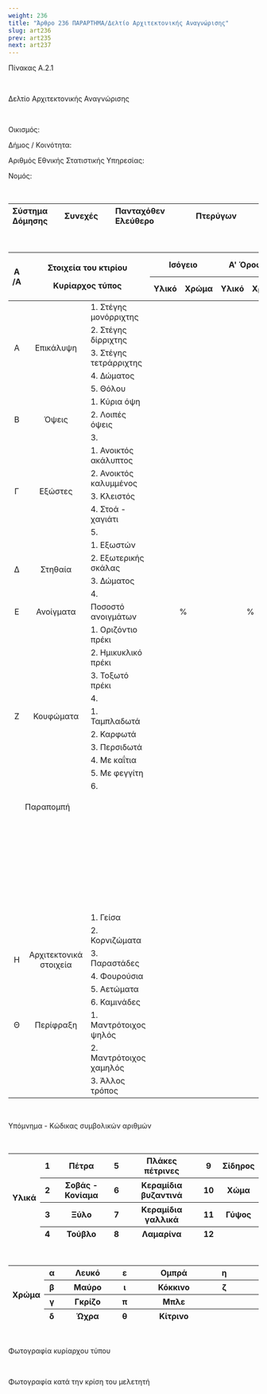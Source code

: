 ```yaml
---
weight: 236
title: "Άρθρο 236 ΠΑΡΑΡΤΗΜΑ/Δελτίο Αρχιτεκτονικής Αναγνώρισης"
slug: art236
prev: art235
next: art237
---
```


Πίνακας Α.2.1

 

Δελτίο Αρχιτεκτονικής Αναγνώρισης

 

Οικισμός:

Δήμος / Κοινότητα:

Αριθμός Εθνικής Στατιστικής Υπηρεσίας:

Νομός:

 

<table>

<colgroup>

<col style="width: 23%" />

<col style="width: 14%" />

<col style="width: 4%" />

<col style="width: 32%" />

<col style="width: 4%" />

<col style="width: 14%" />

<col style="width: 4%" />

<col style="width: 1%" />

</colgroup>

<thead>

<tr>

<th style="text-align: left;">Σύστημα Δόμησης</th>

<th style="text-align: left;">Συνεχές</th>

<th></th>

<th style="text-align: left;">Πανταχόθεν Ελεύθερο</th>

<th></th>

<th style="text-align: left;">Πτερύγων</th>

<th style="text-align: left;"> </th>

<th></th>

</tr>

</thead>

<tbody>

</tbody>

</table>

 

<table>

<colgroup>

<col style="width: 4%" />

<col style="width: 19%" />

<col style="width: 19%" />

<col style="width: 5%" />

<col style="width: 7%" />

<col style="width: 5%" />

<col style="width: 7%" />

<col style="width: 5%" />

<col style="width: 7%" />

<col style="width: 6%" />

<col style="width: 5%" />

<col style="width: 6%" />

</colgroup>

<thead>

<tr>

<th rowspan="2" style="text-align: center;"><strong>Α/Α</strong></th>

<th colspan="2" rowspan="2" style="text-align: center;"><p><strong>Στοιχεία του κτιρίου</strong></p>

<p><strong>Κυρίαρχος τύπος</strong></p></th>

<th colspan="2" style="text-align: center;"><strong>Ισόγειο</strong></th>

<th colspan="2" style="text-align: center;"><strong>Α' Όροφος</strong></th>

<th colspan="2" style="text-align: center;"><strong>Β' Όροφος</strong></th>

<th colspan="3" rowspan="2" style="text-align: center;"><p><strong>Παρατηρήσεις</strong></p>

<p><strong>Λεπτομέρειες</strong></p></th>

</tr>

<tr>

<th style="text-align: center;"><strong>Υλικό</strong></th>

<th style="text-align: center;"><strong>Χρώμα</strong></th>

<th style="text-align: center;"><strong>Υλικό</strong></th>

<th style="text-align: center;"><strong>Χρώμα</strong></th>

<th style="text-align: center;"><strong>Υλικό</strong></th>

<th style="text-align: center;"><strong>Χρώμα</strong></th>

</tr>

</thead>

<tbody>

<tr>

<td rowspan="5" style="text-align: center;">Α</td>

<td rowspan="5" style="text-align: center;">Επικάλυψη</td>

<td>1. Στέγης μονόρριχτης</td>

<td style="text-align: center;"> </td>

<td style="text-align: center;"> </td>

<td style="text-align: center;"> </td>

<td style="text-align: center;"> </td>

<td style="text-align: center;"> </td>

<td style="text-align: center;"> </td>

<td style="text-align: center;">%</td>

<td rowspan="3" style="text-align: center;">κλίση</td>

<td style="text-align: center;"> </td>

</tr>

<tr>

<td>2. Στέγης δίρριχτης</td>

<td style="text-align: center;"> </td>

<td style="text-align: center;"> </td>

<td style="text-align: center;"> </td>

<td style="text-align: center;"> </td>

<td style="text-align: center;"> </td>

<td style="text-align: center;"> </td>

<td style="text-align: center;">%</td>

<td style="text-align: center;"> </td>

</tr>

<tr>

<td>3. Στέγης τετράρριχτης</td>

<td style="text-align: center;"> </td>

<td style="text-align: center;"> </td>

<td style="text-align: center;"> </td>

<td style="text-align: center;"> </td>

<td style="text-align: center;"> </td>

<td style="text-align: center;"> </td>

<td style="text-align: center;">%</td>

<td style="text-align: center;"> </td>

</tr>

<tr>

<td>4. Δώματος</td>

<td style="text-align: center;"> </td>

<td style="text-align: center;"> </td>

<td style="text-align: center;"> </td>

<td style="text-align: center;"> </td>

<td style="text-align: center;"> </td>

<td style="text-align: center;"> </td>

<td colspan="3" rowspan="2" style="text-align: center;"> </td>

</tr>

<tr>

<td>5. Θόλου</td>

<td style="text-align: center;"> </td>

<td style="text-align: center;"> </td>

<td style="text-align: center;"> </td>

<td style="text-align: center;"> </td>

<td style="text-align: center;"> </td>

<td style="text-align: center;"> </td>

</tr>

<tr>

<td rowspan="3" style="text-align: center;">Β</td>

<td rowspan="3" style="text-align: center;">Όψεις</td>

<td>1. Κύρια όψη</td>

<td style="text-align: center;"> </td>

<td style="text-align: center;"> </td>

<td style="text-align: center;"> </td>

<td style="text-align: center;"> </td>

<td style="text-align: center;"> </td>

<td style="text-align: center;"> </td>

<td colspan="3" rowspan="3" style="text-align: center;">σκίτσο</td>

</tr>

<tr>

<td>2. Λοιπές όψεις</td>

<td style="text-align: center;"> </td>

<td style="text-align: center;"> </td>

<td style="text-align: center;"> </td>

<td style="text-align: center;"> </td>

<td style="text-align: center;"> </td>

<td style="text-align: center;"> </td>

</tr>

<tr>

<td>3.</td>

<td style="text-align: center;"> </td>

<td style="text-align: center;"> </td>

<td style="text-align: center;"> </td>

<td style="text-align: center;"> </td>

<td style="text-align: center;"> </td>

<td style="text-align: center;"> </td>

</tr>

<tr>

<td rowspan="5" style="text-align: center;">Γ</td>

<td rowspan="5" style="text-align: center;">Εξώστες</td>

<td>1. Ανοικτός ακάλυπτος</td>

<td style="text-align: center;"> </td>

<td style="text-align: center;"> </td>

<td style="text-align: center;"> </td>

<td style="text-align: center;"> </td>

<td style="text-align: center;"> </td>

<td style="text-align: center;"> </td>

<td style="text-align: center;">πλάτος</td>

<td style="text-align: center;">μήκος</td>

<td rowspan="5" style="text-align: center;">σκίτσο</td>

</tr>

<tr>

<td>2. Ανοικτός καλυμμένος</td>

<td style="text-align: center;"> </td>

<td style="text-align: center;"> </td>

<td style="text-align: center;"> </td>

<td style="text-align: center;"> </td>

<td style="text-align: center;"> </td>

<td style="text-align: center;"> </td>

<td style="text-align: center;"> </td>

<td style="text-align: center;"> </td>

</tr>

<tr>

<td>3. Κλειστός</td>

<td style="text-align: center;"> </td>

<td style="text-align: center;"> </td>

<td style="text-align: center;"> </td>

<td style="text-align: center;"> </td>

<td style="text-align: center;"> </td>

<td style="text-align: center;"> </td>

<td style="text-align: center;"> </td>

<td style="text-align: center;"> </td>

</tr>

<tr>

<td>4. Στοά - χαγιάτι</td>

<td style="text-align: center;"> </td>

<td style="text-align: center;"> </td>

<td style="text-align: center;"> </td>

<td style="text-align: center;"> </td>

<td style="text-align: center;"> </td>

<td style="text-align: center;"> </td>

<td style="text-align: center;"> </td>

<td style="text-align: center;"> </td>

</tr>

<tr>

<td>5.</td>

<td style="text-align: center;"> </td>

<td style="text-align: center;"> </td>

<td style="text-align: center;"> </td>

<td style="text-align: center;"> </td>

<td style="text-align: center;"> </td>

<td style="text-align: center;"> </td>

<td style="text-align: center;"> </td>

<td style="text-align: center;"> </td>

</tr>

<tr>

<td rowspan="4" style="text-align: center;">Δ</td>

<td rowspan="4" style="text-align: center;">Στηθαία</td>

<td>1. Εξωστών</td>

<td style="text-align: center;"> </td>

<td style="text-align: center;"> </td>

<td style="text-align: center;"> </td>

<td style="text-align: center;"> </td>

<td style="text-align: center;"> </td>

<td style="text-align: center;"> </td>

<td colspan="3" rowspan="4" style="text-align: center;">σκίτσο</td>

</tr>

<tr>

<td>2. Εξωτερικής σκάλας</td>

<td style="text-align: center;"> </td>

<td style="text-align: center;"> </td>

<td style="text-align: center;"> </td>

<td style="text-align: center;"> </td>

<td style="text-align: center;"> </td>

<td style="text-align: center;"> </td>

</tr>

<tr>

<td>3. Δώματος</td>

<td style="text-align: center;"> </td>

<td style="text-align: center;"> </td>

<td style="text-align: center;"> </td>

<td style="text-align: center;"> </td>

<td style="text-align: center;"> </td>

<td style="text-align: center;"> </td>

</tr>

<tr>

<td>4.</td>

<td style="text-align: center;"> </td>

<td style="text-align: center;"> </td>

<td style="text-align: center;"> </td>

<td style="text-align: center;"> </td>

<td style="text-align: center;"> </td>

<td style="text-align: center;"> </td>

</tr>

<tr>

<td style="text-align: center;">Ε</td>

<td style="text-align: center;">Ανοίγματα</td>

<td>Ποσοστό ανοιγμάτων</td>

<td colspan="2" style="text-align: center;">%</td>

<td colspan="2" style="text-align: center;">%</td>

<td colspan="2" style="text-align: center;">%</td>

<td colspan="3" rowspan="5" style="text-align: center;">σκίτσο</td>

</tr>

<tr>

<td style="text-align: center;"> </td>

<td style="text-align: center;"> </td>

<td>1. Οριζόντιο πρέκι</td>

<td style="text-align: center;"> </td>

<td style="text-align: center;"> </td>

<td style="text-align: center;"> </td>

<td style="text-align: center;"> </td>

<td style="text-align: center;"> </td>

<td style="text-align: center;"> </td>

</tr>

<tr>

<td style="text-align: center;"> </td>

<td style="text-align: center;"> </td>

<td>2. Ημικυκλικό πρέκι</td>

<td style="text-align: center;"> </td>

<td style="text-align: center;"> </td>

<td style="text-align: center;"> </td>

<td style="text-align: center;"> </td>

<td style="text-align: center;"> </td>

<td style="text-align: center;"> </td>

</tr>

<tr>

<td style="text-align: center;"> </td>

<td style="text-align: center;"> </td>

<td>3. Τοξωτό πρέκι</td>

<td style="text-align: center;"> </td>

<td style="text-align: center;"> </td>

<td style="text-align: center;"> </td>

<td style="text-align: center;"> </td>

<td style="text-align: center;"> </td>

<td style="text-align: center;"> </td>

</tr>

<tr>

<td style="text-align: center;"> </td>

<td style="text-align: center;"> </td>

<td>4.</td>

<td style="text-align: center;"> </td>

<td style="text-align: center;"> </td>

<td style="text-align: center;"> </td>

<td style="text-align: center;"> </td>

<td style="text-align: center;"> </td>

<td style="text-align: center;"> </td>

</tr>

<tr>

<td style="text-align: center;">Ζ</td>

<td style="text-align: center;">Κουφώματα</td>

<td>1. Ταμπλαδωτά</td>

<td style="text-align: center;"> </td>

<td style="text-align: center;"> </td>

<td style="text-align: center;"> </td>

<td style="text-align: center;"> </td>

<td style="text-align: center;"> </td>

<td style="text-align: center;"> </td>

<td colspan="3" rowspan="6" style="text-align: center;">σκίτσο</td>

</tr>

<tr>

<td style="text-align: center;"> </td>

<td style="text-align: center;"> </td>

<td>2. Καρφωτά</td>

<td style="text-align: center;"> </td>

<td style="text-align: center;"> </td>

<td style="text-align: center;"> </td>

<td style="text-align: center;"> </td>

<td style="text-align: center;"> </td>

<td style="text-align: center;"> </td>

</tr>

<tr>

<td style="text-align: center;"> </td>

<td style="text-align: center;"> </td>

<td>3. Περσιδωτά</td>

<td style="text-align: center;"> </td>

<td style="text-align: center;"> </td>

<td style="text-align: center;"> </td>

<td style="text-align: center;"> </td>

<td style="text-align: center;"> </td>

<td style="text-align: center;"> </td>

</tr>

<tr>

<td style="text-align: center;"> </td>

<td style="text-align: center;"> </td>

<td>4. Με καΐτια</td>

<td style="text-align: center;"> </td>

<td style="text-align: center;"> </td>

<td style="text-align: center;"> </td>

<td style="text-align: center;"> </td>

<td style="text-align: center;"> </td>

<td style="text-align: center;"> </td>

</tr>

<tr>

<td style="text-align: center;"> </td>

<td style="text-align: center;"> </td>

<td>5. Με φεγγίτη</td>

<td style="text-align: center;"> </td>

<td style="text-align: center;"> </td>

<td style="text-align: center;"> </td>

<td style="text-align: center;"> </td>

<td style="text-align: center;"> </td>

<td style="text-align: center;"> </td>

</tr>

<tr>

<td style="text-align: center;"> </td>

<td style="text-align: center;"> </td>

<td>6.</td>

<td style="text-align: center;"> </td>

<td style="text-align: center;"> </td>

<td style="text-align: center;"> </td>

<td style="text-align: center;"> </td>

<td style="text-align: center;"> </td>

<td style="text-align: center;"> </td>

</tr>

<tr>

<td colspan="2" style="text-align: center;"><p>Παραπομπή</p>

<p> </p>

<p> </p>

<p> </p>

<p> </p>

<p> </p></td>

<td style="text-align: center;"> </td>

<td colspan="3" style="text-align: center;"> </td>

<td colspan="3" style="text-align: center;"> </td>

<td colspan="3" style="text-align: center;"> </td>

</tr>

<tr>

<td rowspan="6" style="text-align: center;">Η</td>

<td rowspan="6" style="text-align: center;">Αρχιτεκτονικά στοιχεία</td>

<td>1. Γείσα</td>

<td style="text-align: center;"> </td>

<td style="text-align: center;"> </td>

<td style="text-align: center;"> </td>

<td style="text-align: center;"> </td>

<td style="text-align: center;"> </td>

<td style="text-align: center;"> </td>

<td colspan="3" rowspan="6" style="text-align: center;">σκίτσο</td>

</tr>

<tr>

<td>2. Κορνιζώματα</td>

<td style="text-align: center;"> </td>

<td style="text-align: center;"> </td>

<td style="text-align: center;"> </td>

<td style="text-align: center;"> </td>

<td style="text-align: center;"> </td>

<td style="text-align: center;"> </td>

</tr>

<tr>

<td>3. Παραστάδες</td>

<td style="text-align: center;"> </td>

<td style="text-align: center;"> </td>

<td style="text-align: center;"> </td>

<td style="text-align: center;"> </td>

<td style="text-align: center;"> </td>

<td style="text-align: center;"> </td>

</tr>

<tr>

<td>4. Φουρούσια</td>

<td style="text-align: center;"> </td>

<td style="text-align: center;"> </td>

<td style="text-align: center;"> </td>

<td style="text-align: center;"> </td>

<td style="text-align: center;"> </td>

<td style="text-align: center;"> </td>

</tr>

<tr>

<td>5. Αετώματα</td>

<td style="text-align: center;"> </td>

<td style="text-align: center;"> </td>

<td style="text-align: center;"> </td>

<td style="text-align: center;"> </td>

<td style="text-align: center;"> </td>

<td style="text-align: center;"> </td>

</tr>

<tr>

<td>6. Καμινάδες</td>

<td style="text-align: center;"> </td>

<td style="text-align: center;"> </td>

<td style="text-align: center;"> </td>

<td style="text-align: center;"> </td>

<td style="text-align: center;"> </td>

<td style="text-align: center;"> </td>

</tr>

<tr>

<td style="text-align: center;">Θ</td>

<td style="text-align: center;">Περίφραξη</td>

<td>1. Μαντρότοιχος ψηλός</td>

<td style="text-align: center;"> </td>

<td style="text-align: center;"> </td>

<td colspan="7" rowspan="3" style="text-align: center;">σκίτσο</td>

</tr>

<tr>

<td style="text-align: center;"> </td>

<td style="text-align: center;"> </td>

<td>2. Μαντρότοιχος χαμηλός</td>

<td style="text-align: center;"> </td>

<td style="text-align: center;"> </td>

</tr>

<tr>

<td style="text-align: center;"> </td>

<td style="text-align: center;"> </td>

<td>3. Άλλος τρόπος</td>

<td style="text-align: center;"> </td>

<td style="text-align: center;"> </td>

</tr>

</tbody>

</table>

 

Υπόμνημα - Κώδικας συμβολικών αριθμών

 

<table>

<colgroup>

<col style="width: 9%" />

<col style="width: 6%" />

<col style="width: 23%" />

<col style="width: 7%" />

<col style="width: 33%" />

<col style="width: 8%" />

<col style="width: 10%" />

</colgroup>

<thead>

<tr>

<th rowspan="4" style="text-align: center;"><strong>Υλικά</strong></th>

<th style="text-align: center;">1</th>

<th style="text-align: center;">Πέτρα</th>

<th style="text-align: center;">5</th>

<th style="text-align: center;">Πλάκες πέτρινες</th>

<th style="text-align: center;">9</th>

<th style="text-align: center;">Σίδηρος</th>

</tr>

<tr>

<th style="text-align: center;">2</th>

<th style="text-align: center;">Σοβάς - Κονίαμα</th>

<th style="text-align: center;">6</th>

<th style="text-align: center;">Κεραμίδια βυζαντινά</th>

<th style="text-align: center;">10</th>

<th style="text-align: center;">Χώμα</th>

</tr>

<tr>

<th style="text-align: center;">3</th>

<th style="text-align: center;">Ξύλο</th>

<th style="text-align: center;">7</th>

<th style="text-align: center;">Κεραμίδια γαλλικά</th>

<th style="text-align: center;">11</th>

<th style="text-align: center;">Γύψος</th>

</tr>

<tr>

<th style="text-align: center;">4</th>

<th style="text-align: center;">Τούβλο</th>

<th style="text-align: center;">8</th>

<th style="text-align: center;">Λαμαρίνα</th>

<th style="text-align: center;">12</th>

<th style="text-align: center;"> </th>

</tr>

</thead>

<tbody>

</tbody>

</table>

 

<table>

<colgroup>

<col style="width: 9%" />

<col style="width: 6%" />

<col style="width: 23%" />

<col style="width: 7%" />

<col style="width: 33%" />

<col style="width: 8%" />

<col style="width: 10%" />

</colgroup>

<thead>

<tr>

<th rowspan="4" style="text-align: center;"><strong>Χρώμα</strong></th>

<th style="text-align: center;">α</th>

<th style="text-align: center;">Λευκό</th>

<th style="text-align: center;">ε</th>

<th style="text-align: center;">Ομπρά</th>

<th style="text-align: center;">η</th>

<th style="text-align: center;"> </th>

</tr>

<tr>

<th style="text-align: center;">β</th>

<th style="text-align: center;">Μαύρο</th>

<th style="text-align: center;">ι</th>

<th style="text-align: center;">Κόκκινο</th>

<th style="text-align: center;">ζ</th>

<th style="text-align: center;"> </th>

</tr>

<tr>

<th style="text-align: center;">γ</th>

<th style="text-align: center;">Γκρίζο</th>

<th style="text-align: center;">π</th>

<th style="text-align: center;">Μπλε</th>

<th style="text-align: center;"> </th>

<th style="text-align: center;"> </th>

</tr>

<tr>

<th style="text-align: center;">δ</th>

<th style="text-align: center;">Ώχρα</th>

<th style="text-align: center;">θ</th>

<th style="text-align: center;">Κίτρινο</th>

<th style="text-align: center;"> </th>

<th style="text-align: center;"> </th>

</tr>

</thead>

<tbody>

</tbody>

</table>

 

Φωτογραφία κυρίαρχου τύπου

 

Φωτογραφία κατά την κρίση του μελετητή


